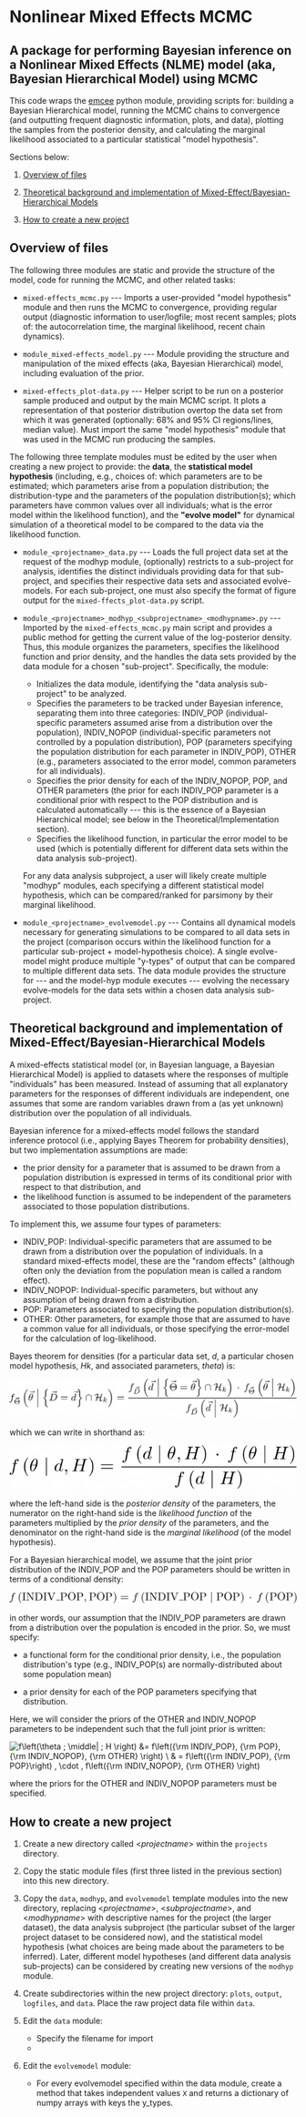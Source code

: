 # Nonlinear Mixed Effects MCMC 
## A package for performing Bayesian inference on a Nonlinear Mixed Effects (NLME) model (aka, Bayesian Hierarchical Model) using MCMC

This code wraps the [emcee](https://emcee.readthedocs.io/en/stable/) python module, providing scripts for: building a Bayesian Hierarchical model, running the MCMC chains to convergence (and outputting frequent diagnostic information, plots, and data), plotting the samples from the posterior density, and calculating the marginal likelihood associated to a particular statistical "model hypothesis".

Sections below:

1. [Overview of files](#overview-of-files)

2. [Theoretical background and implementation of Mixed-Effect/Bayesian-Hierarchical Models](#theoretical-background-and-implementation-of-mixed-effect-/-bayesian-hierarchical-models)

3. [How to create a new project](#how-to-create-a-new-project)

## Overview of files

The following three modules are static and provide the structure of the model, code for running the MCMC, and other related tasks:

* `mixed-effects_mcmc.py` --- Imports a user-provided "model hypothesis" module and then runs the MCMC to convergence, providing regular output (diagnostic information to user/logfile; most recent samples; plots of: the autocorrelation time, the marginal likelihood, recent chain dynamics).

* `module_mixed-effects_model.py` --- Module providing the structure and manipulation of the mixed effects (aka, Bayesian Hierarchical) model, including evaluation of the prior.

* `mixed-effects_plot-data.py` --- Helper script to be run on a posterior sample produced and output by the main MCMC script.  It plots a representation of that posterior distribution overtop the data set from which it was generated (optionally: 68% and 95% CI regions/lines, median value). Must import the same "model hypothesis" module that was used in the MCMC run producing the samples.

The following three template modules must be edited by the user when creating a new project to provide: the **data**, the **statistical model hypothesis** (including, e.g., choices of: which parameters are to be estimated; which parameters arise from a population distribution; the distribution-type and the parameters of the population distribution(s); which parameters have common values over all individuals; what is the error model within the likelihood function), and the **"evolve model"** for dynamical simulation of a theoretical model to be compared to the data via the likelihood function.

* `module_<projectname>_data.py` --- Loads the full project data set at the request of the modhyp module, (optionally) restricts to a sub-project for analysis, identifies the distinct individuals providing data for that sub-project, and specifies their respective data sets and associated evolve-models. For each sub-project, one must also specify the format of figure output for the `mixed-ffects_plot-data.py` script.

* `module_<projectname>_modhyp_<subprojectname>_<modhypname>.py` --- Imported by the `mixed-effects_mcmc.py` main script and provides a public method for getting the current value of the log-posterior density. Thus, this module organizes the parameters, specifies the likelihood function and prior density, and the handles the data sets provided by the data module for a chosen "sub-project".  Specifically, the module:
    * Initializes the data module, identifying the "data analysis sub-project" to be analyzed.
    * Specifies the parameters to be tracked under Bayesian inference, separating them into three categories: INDIV_POP (individual-specific parameters assumed arise from a distribution over the population), INDIV_NOPOP (individual-specific parameters not controlled by a population distribution), POP (parameters specifying the population distribution for each parameter in INDIV_POP), OTHER (e.g., parameters associated to the error model, common parameters for all individuals).
    * Specifies the prior density for each of the INDIV_NOPOP, POP, and OTHER parameters (the prior for each INDIV_POP parameter is a conditional prior with respect to the POP distribution and is calculated automatically --- this is the essence of a Bayesian Hierarchical model; see below in the Theoretical/Implementation section).
    * Specifies the likelihood function, in particular the error model to be used (which is potentially different for different data sets within the data analysis sub-project).
    
  For any data analysis subproject, a user will likely create multiple "modhyp" modules, each specifying a different statistical model hypothesis, which can be compared/ranked for parsimony by their marginal likelihood.

* `module_<projectname>_evolvemodel.py` --- Contains all dynamical models necessary for generating simulations to be compared to all data sets in the project (comparison occurs within the likelihood function for a particular sub-project + model-hypothesis choice). A single evolve-model might produce multiple "y-types" of output that can be compared to multiple different data sets. The data module provides the structure for --- and the model-hyp module executes --- evolving the necessary evolve-models for the data sets within a chosen data analysis sub-project.

## Theoretical background and implementation of Mixed-Effect/Bayesian-Hierarchical Models

A mixed-effects statistical model (or, in Bayesian language, a Bayesian Hierarchical Model) is applied to datasets where the responses of multiple "individuals" has been measured.  Instead of assuming that all explanatory parameters for the responses of different individuals are independent, one assumes that some are random variables drawn from a (as yet unknown) distribution over the population of all individuals.  

Bayesian inference for a mixed-effects model follows the standard inference protocol (i.e., applying Bayes Theorem for probability densities), but two implementation assumptions are made:
* the prior density for a parameter that is assumed to be drawn from a population distribution is expressed in terms of its conditional prior with respect to that distribution, and
* the likelihood function is assumed to be independent of the parameters associated to those population distributions.

To implement this, we assume four types of parameters:

* INDIV_POP: Individual-specific parameters that are assumed to be drawn from a distribution over the population of individuals. In a standard mixed-effects model, these are the "random effects" (although often only the deviation from the population mean is called a random effect).
* INDIV_NOPOP: Individual-specific parameters, but without any assumption of being drawn from a distribution.
* POP: Parameters associated to specifying the population distribution(s).
* OTHER: Other parameters, for example those that are assumed to have a common value for all individuals, or those specifying the error-model for the calculation of log-likelihood.

Bayes theorem for densities (for a particular data set, *d*, a particular chosen model hypothesis, *Hk*, and associated parameters, *theta*) is:

![f_{\vec{\Theta}} \left(\vec{\theta} \; \middle| \;  \left\{ \vec{D} = \vec{d} \right\} \cap \mathcal{H}_k \right)  = \frac{f_{\vec{D}} \left( \vec{d} \; \middle| \; \left\{ \vec{\Theta} = \vec{\theta} \right\} \cap \mathcal{H}_k \right) \, \cdot \,f_{\vec{\Theta}} \left( \vec{\theta} \; \middle| \; \mathcal{H}_k \right)}{f_{\vec{D}} \left( \vec{d} \; \middle| \; \mathcal{H}_k \right)}](/images/eqn_bayes-thm-densities.png)

which we can write in shorthand as:

![f\left(\vec{\theta} \; \middle| \;  \vec{d}, \mathcal{H} \right)  = \frac{f \left( \vec{d} \; \middle| \;  \vec{\theta},  \mathcal{H} \right) \, \cdot \,f \left( \vec{\theta} \; \middle| \; \mathcal{H} \right)}{f \left( \vec{d} \; \middle| \; \mathcal{H} \right)}](/images/eqn_bayes-thm-densities_simplified.png)

where the left-hand side is the *posterior density* of the parameters, the numerator on the right-hand side is the *likelihood function* of the parameters multiplied by the *prior density* of the parameters, and the denominator on the right-hand side is the *marginal likelihood* (of the model hypothesis).

For a Bayesian hierarchical model, we assume that the joint prior distribution of the INDIV_POP and the POP parameters should be written in terms of a conditional density:

![ f\left({\rm INDIV\_POP},  {\rm POP} \right) =  f\left({\rm INDIV\_POP} \; \middle| \;  {\rm POP} \right) \, \cdot \,  f\left({\rm POP} \right)](/images/eqn_joint-prior.png)

in other words, our assumption that the INDIV_POP parameters are drawn from a distribution over the population is encoded in the prior.  So, we must specify:

* a functional form for the conditional prior density, i.e., the population distribution's type (e.g., INDIV_POP(s) are normally-distributed about some population mean)

* a prior density for each of the POP parameters specifying that distribution.

Here, we will consider the priors of the OTHER and INDIV_NOPOP parameters to be independent such that the full joint prior is written:

![f\left(\theta \; \middle| \; H \right) &= f\left({\rm INDIV\_POP},  {\rm POP}, {\rm INDIV\_NOPOP}, {\rm OTHER} \right) \\
& =  f\left({\rm INDIV\_POP},  {\rm POP}\right) \, \cdot \, f\left({\rm INDIV\_NOPOP}, {\rm OTHER} \right)](/images/eqn_joint-prior-full.png)

where the priors for the OTHER and INDIV_NOPOP parameters must be specified.

## How to create a new project

1. Create a new directory called \<*projectname*\> within the `projects` directory.

2. Copy the static module files (first three listed in the previous section) into this new directory.

3. Copy the `data`, `modhyp`, and `evolvemodel` template modules into the new directory, replacing \<*projectname*\>, \<*subprojectname*\>, and \<*modhypname*\> with descriptive names for the project (the larger dataset), the data analysis subproject (the particular subset of the larger project dataset to be considered now), and the statistical model hypothesis (what choices are being made about the parameters to be inferred).  Later, different model hypotheses (and different data analysis sub-projects) can be considered by creating new versions of the `modhyp` module.

4. Create subdirectories within the new project directory: `plots`, `output`, `logfiles`, and `data`.  Place the raw project data file within `data`.

4. Edit the `data` module:
    * Specify the filename for import
    * 

5. Edit the `evolvemodel` module:
    * For every evolvemodel specified within the data module, create a method that takes independent values `X` and returns a dictionary of numpy arrays with keys the y_types.

